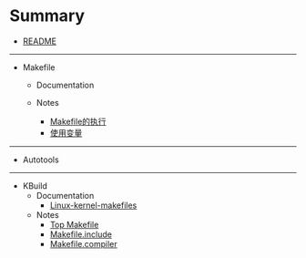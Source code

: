 # Summary

- [README](README.md)

---

- Makefile
    - Documentation

    - Notes
        - [Makefile的执行](Makefile/Markdown/2022-03-27-Makefile-Run-make.md)
        - [使用变量](Makefile/Markdown/2022-03-27-Makefile-Use-variables.md)

---

- Autotools

---

- KBuild
    - Documentation
        - [Linux-kernel-makefiles](Kbuild/Markdown/2022-03-27-KBuild-Documentation-Linux-kernel-makefiles.md)
    - Notes
        - [Top Makefile](Kbuild/Markdown/2022-03-27-KBuild-Detailed-analysis-of-build-linux.md)
        - [Makefile.include](Kbuild/Markdown/2022-03-27-KBuild-Detailed-analysis-of-Kbuild.include.md)
        - [Makefile.compiler](Kbuild/Markdown/2022-03-27-KBuild-Detailed-analysis-of-Makefile.compiler.md)
